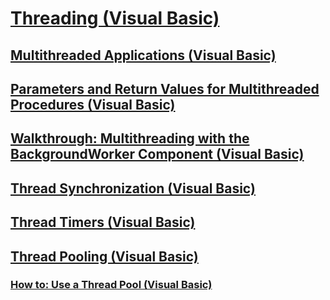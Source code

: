 # [Threading (Visual Basic)](index.md)
## [Multithreaded Applications (Visual Basic)](multithreaded-applications.md)
## [Parameters and Return Values for Multithreaded Procedures (Visual Basic)](parameters-and-return-values-for-multithreaded-procedures.md)
## [Walkthrough: Multithreading with the BackgroundWorker Component (Visual Basic)](walkthrough-multithreading-with-the-backgroundworker-component.md)
## [Thread Synchronization (Visual Basic)](thread-synchronization.md)
## [Thread Timers (Visual Basic)](thread-timers.md)
## [Thread Pooling (Visual Basic)](thread-pooling.md)
### [How to: Use a Thread Pool (Visual Basic)](how-to-use-a-thread-pool.md)
